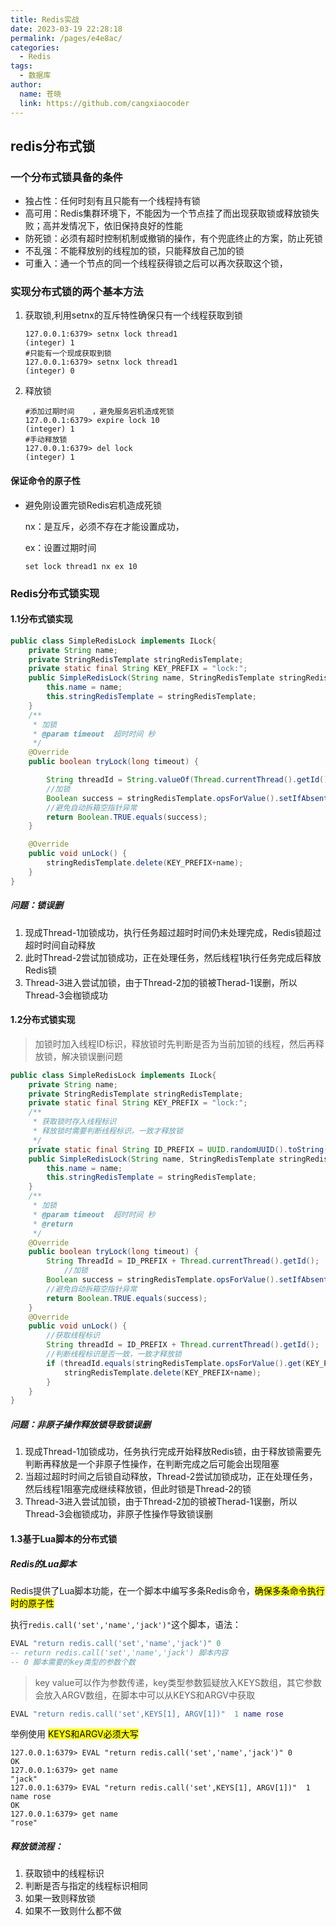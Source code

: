 ```yaml
---
title: Redis实战
date: 2023-03-19 22:28:18
permalink: /pages/e4e8ac/
categories: 
  - Redis
tags: 
  - 数据库
author: 
  name: 苍晓
  link: https://github.com/cangxiaocoder
---
```

## redis分布式锁

### 一个分布式锁具备的条件

-   独占性：任何时刻有且只能有一个线程持有锁
-   高可用：Redis集群环境下，不能因为一个节点挂了而出现获取锁或释放锁失败；高并发情况下，依旧保持良好的性能
-   防死锁：必须有超时控制机制或撤销的操作，有个兜底终止的方案，防止死锁
-   不乱强：不能释放别的线程加的锁，只能释放自己加的锁
-   可重入：通一个节点的同一个线程获得锁之后可以再次获取这个锁，

### 实现分布式锁的两个基本方法

1.   获取锁,利用setnx的互斥特性确保只有一个线程获取到锁

     ```shell
     127.0.0.1:6379> setnx lock thread1
     (integer) 1
     #只能有一个现成获取到锁
     127.0.0.1:6379> setnx lock thread1
     (integer) 0
     ```

2.   释放锁

     ```shell
     #添加过期时间	，避免服务宕机造成死锁
     127.0.0.1:6379> expire lock 10
     (integer) 1
     #手动释放锁
     127.0.0.1:6379> del lock
     (integer) 1
     ```

#### 保证命令的原子性

-   避免刚设置完锁Redis宕机造成死锁

    nx：是互斥，必须不存在才能设置成功，

    ex：设置过期时间

    ```shell
    set lock thread1 nx ex 10
    ```


### Redis分布式锁实现

#### 1.1分布式锁实现

```java
public class SimpleRedisLock implements ILock{
    private String name;
    private StringRedisTemplate stringRedisTemplate;
    private static final String KEY_PREFIX = "lock:";
    public SimpleRedisLock(String name, StringRedisTemplate stringRedisTemplate) {
        this.name = name;
        this.stringRedisTemplate = stringRedisTemplate;
    }
    /**
     * 加锁
     * @param timeout  超时时间 秒
     */
    @Override
    public boolean tryLock(long timeout) {

        String threadId = String.valueOf(Thread.currentThread().getId());
        //加锁
        Boolean success = stringRedisTemplate.opsForValue().setIfAbsent(KEY_PREFIX + name, threadId, timeout, TimeUnit.SECONDS);
        //避免自动拆箱空指针异常
        return Boolean.TRUE.equals(success);
    }

    @Override
    public void unLock() {
        stringRedisTemplate.delete(KEY_PREFIX+name);
    }
}
```

##### 问题：锁误删

1.   现成Thread-1加锁成功，执行任务超过超时时间仍未处理完成，Redis锁超过超时时间自动释放
2.   此时Thread-2尝试加锁成功，正在处理任务，然后线程1执行任务完成后释放Redis锁
3.   Thread-3进入尝试加锁，由于Thread-2加的锁被Therad-1误删，所以Thread-3会枷锁成功

#### 1.2分布式锁实现

>   加锁时加入线程ID标识，释放锁时先判断是否为当前加锁的线程，然后再释放锁，解决锁误删问题

```java
public class SimpleRedisLock implements ILock{
    private String name;
    private StringRedisTemplate stringRedisTemplate;
    private static final String KEY_PREFIX = "lock:";
    /**
     * 获取锁时存入线程标识
     * 释放锁时需要判断线程标识，一致才释放锁
     */
    private static final String ID_PREFIX = UUID.randomUUID().toString(true)+"-";
    public SimpleRedisLock(String name, StringRedisTemplate stringRedisTemplate) {
        this.name = name;
        this.stringRedisTemplate = stringRedisTemplate;
    }
    /**
     * 加锁
     * @param timeout  超时时间 秒
     * @return
     */
    @Override
    public boolean tryLock(long timeout) {
        String ThreadId = ID_PREFIX + Thread.currentThread().getId();
            //加锁
        Boolean success = stringRedisTemplate.opsForValue().setIfAbsent(KEY_PREFIX + name, ThreadId, timeout, TimeUnit.SECONDS);
        //避免自动拆箱空指针异常
        return Boolean.TRUE.equals(success);
    }
    @Override
    public void unLock() {
        //获取线程标识
        String threadId = ID_PREFIX + Thread.currentThread().getId();
        //判断线程标识是否一致，一致才释放锁
        if (threadId.equals(stringRedisTemplate.opsForValue().get(KEY_PREFIX+name))){
            stringRedisTemplate.delete(KEY_PREFIX+name);
        }
    }
}
```

##### 问题：非原子操作释放锁导致锁误删

1.   现成Thread-1加锁成功，任务执行完成开始释放Redis锁，由于释放锁需要先判断再释放是一个非原子性操作，在判断完成之后可能会出现阻塞
2.   当超过超时时间之后锁自动释放，Thread-2尝试加锁成功，正在处理任务，然后线程1阻塞完成继续释放锁，但此时锁是Thread-2的锁
3.   Thread-3进入尝试加锁，由于Thread-2加的锁被Therad-1误删，所以Thread-3会枷锁成功，非原子性操作导致锁误删

#### 1.3基于Lua脚本的分布式锁

##### Redis的Lua脚本

Redis提供了Lua脚本功能，在一个脚本中编写多条Redis命令，<mark>确保多条命令执行时的原子性</mark>

执行`redis.call('set','name','jack')"`这个脚本，语法：

```lua
EVAL "return redis.call('set','name','jack')" 0
-- return redis.call('set','name','jack') 脚本内容
-- 0 脚本需要的key类型的参数个数
```

>   key value可以作为参数传递，key类型参数狐疑放入KEYS数组，其它参数会放入ARGV数组，在脚本中可以从KEYS和ARGV中获取

```lua
EVAL "return redis.call('set',KEYS[1], ARGV[1])"  1 name rose
```

举例使用 <mark>KEYS和ARGV必须大写</mark>

```shell
127.0.0.1:6379> EVAL "return redis.call('set','name','jack')" 0
OK
127.0.0.1:6379> get name
"jack"
127.0.0.1:6379> EVAL "return redis.call('set',KEYS[1], ARGV[1])"  1 name rose
OK
127.0.0.1:6379> get name
"rose"
```

##### 释放锁流程：

1.   获取锁中的线程标识
2.   判断是否与指定的线程标识相同
3.   如果一致则释放锁
4.   如果不一致则什么都不做



